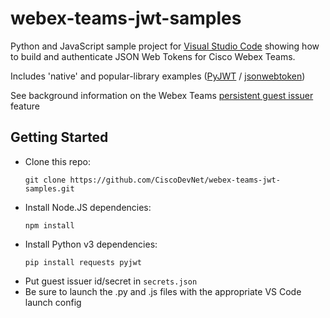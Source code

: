 # webex-teams-jwt-samples

Python and JavaScript sample project for [Visual Studio Code](https://code.visualstudio.com/) showing how to build and authenticate JSON Web Tokens for Cisco Webex Teams.  

Includes 'native' and popular-library examples ([PyJWT](https://pyjwt.readthedocs.io/en/latest/) / [jsonwebtoken](https://github.com/auth0/node-jsonwebtoken))

See background information on the Webex Teams [persistent guest issuer](https://developer.webex.com/guest-issuer.html) feature

## Getting Started

* Clone this repo:
    ```shell
    git clone https://github.com/CiscoDevNet/webex-teams-jwt-samples.git
    ```
* Install Node.JS dependencies:
    ```shell
    npm install
    ```
* Install Python v3 dependencies:
    ```shell
    pip install requests pyjwt
    ```
* Put guest issuer id/secret in `secrets.json`
* Be sure to launch the .py and .js files with the appropriate VS Code launch config
